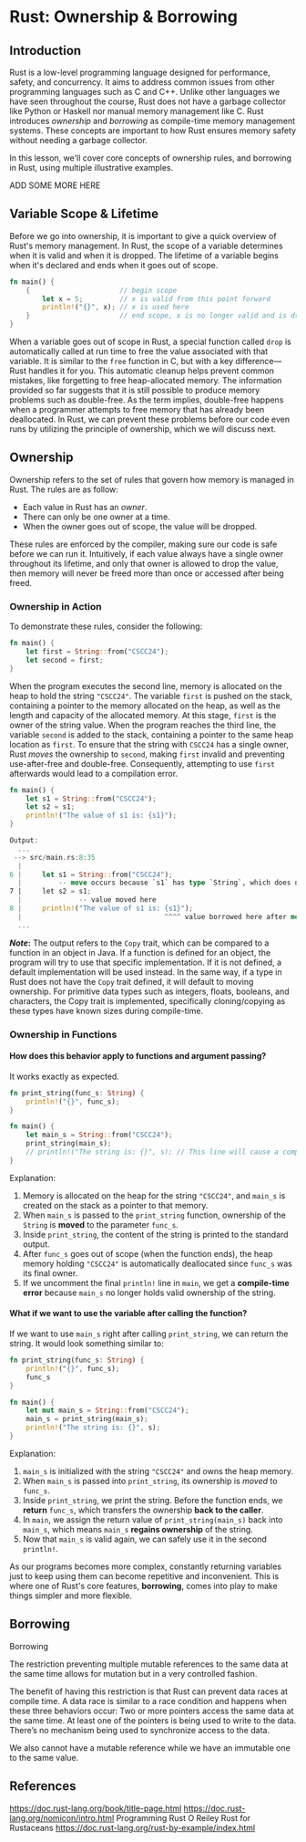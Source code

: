 # Rust: Ownership & Borrowing
## Introduction
Rust is a low-level programming language designed for performance, safety, and concurrency. It aims to address common issues from other programming languages such as C and C++. Unlike other languages we have seen throughout the course, Rust does not have a garbage collector like Python or Haskell nor manual memory management like C. Rust introduces _ownership_ and _borrowing_ as compile-time memory management systems. These concepts are important to how Rust ensures memory safety without needing a garbage collector. 

In this lesson, we'll cover core concepts of ownership rules, and borrowing in Rust, using multiple illustrative examples. 

ADD SOME MORE HERE

## Variable Scope & Lifetime
Before we go into ownership, it is important to give a quick overview of Rust's memory management. In Rust, the scope of a variable determines when it is valid and when it is dropped. The lifetime of a variable begins when it's declared and ends when it goes out of scope.

```rust
fn main() {
    {                      // begin scope
        let x = 5;         // x is valid from this point forward
        println!("{}", x); // x is used here
    }                      // end scope, x is no longer valid and is dropped
}
```

When a variable goes out of scope in Rust, a special function called `drop` is automatically called at run time to free the value associated with that variable. It is similar to the `free` function in C, but with a key difference—Rust handles it for you. This automatic cleanup helps prevent common mistakes, like forgetting to free heap-allocated memory. The information provided so far suggests that it is still possible to produce memory problems such as double-free. As the term implies, double-free happens when a programmer attempts to free memory that has already been deallocated. In Rust, we can prevent these problems before our code even runs by utilizing the principle of ownership, which we will discuss next.

## Ownership
Ownership refers to the set of rules that govern how memory is managed in Rust. The rules are as follow:
-   Each value in Rust has an _owner_.
-   There can only be one owner at a time.
-   When the owner goes out of scope, the value will be dropped.

These rules are enforced by the compiler, making sure our code is safe before we can run it. Intuitively, if each value always have a single owner throughout its lifetime, and only that owner is allowed to drop the value, then memory will never be freed more than once or accessed after being freed.

### Ownership in Action
To demonstrate these rules, consider the following:

```rust
fn main() {
    let first = String::from("CSCC24");
    let second = first;
}
```

When the program executes the second line, memory is allocated on the heap to hold the string `"CSCC24"`. The variable `first` is pushed on the stack, containing a pointer to the memory allocated on the heap, as well as the length and capacity of the allocated memory. At this stage, `first` is the owner of the string value. When the program reaches the third line, the variable `second` is added to the stack, containing a pointer to the same heap location as `first`. To ensure that the string with `CSCC24` has a single owner, Rust _moves_ the ownership to `second`, making `first` invalid and preventing use-after-free and double-free. Consequently, attempting to use `first` afterwards would lead to a compilation error.

```rust
fn main() {
    let s1 = String::from("CSCC24");
    let s2 = s1;
    println!("The value of s1 is: {s1}");
}
```

```rust
Output:
  ...
 --> src/main.rs:8:35
  |
6 |     let s1 = String::from("CSCC24");
  |         -- move occurs because `s1` has type `String`, which does not implement the `Copy` trait
7 |     let s2 = s1;
  |              -- value moved here
8 |     println!("The value of s1 is: {s1}");
  |                                   ^^^^ value borrowed here after move
  ...
```
**_Note_:** The output refers to the `Copy` trait, which can be compared to a function in an object in Java. If a function is defined for an object, the program will try to use that specific implementation. If it is not defined, a default implementation will be used instead. In the same way, if a type in Rust does not have the `Copy` trait defined, it will default to moving ownership. For primitive data types such as integers, floats, booleans, and characters, the Copy trait is implemented, specifically cloning/copying as these types have known sizes during compile-time.

### Ownership in Functions
#### How does this behavior apply to functions and argument passing?
It works exactly as expected.

```rust
fn print_string(func_s: String) {
    println!("{}", func_s);
}

fn main() {
    let main_s = String::from("CSCC24");
    print_string(main_s);
    // println!("The string is: {}", s); // This line will cause a compile-time error
}
```

Explanation:

1. Memory is allocated on the heap for the string `"CSCC24"`, and `main_s` is created on the stack as a pointer to that memory.
2. When `main_s` is passed to the `print_string` function, ownership of the `String` is **moved** to the parameter `func_s`.
3. Inside `print_string`, the content of the string is printed to the standard output.
4. After `func_s` goes out of scope (when the function ends), the heap memory holding `"CSCC24"` is automatically deallocated since `func_s` was its final owner.
5. If we uncomment the final `println!` line in `main`, we get a **compile-time error** because `main_s` no longer holds valid ownership of the string.

#### What if we want to use the variable after calling the function?

If we want to use `main_s` right after calling `print_string`, we can return the string. It would look something similar to:

```rust
fn print_string(func_s: String) {
    println!("{}", func_s);
    func_s
}

fn main() {
    let mut main_s = String::from("CSCC24");
    main_s = print_string(main_s);
    println!("The string is: {}", s);
}
```

Explanation:

1. `main_s` is initialized with the string `"CSCC24"` and owns the heap memory.
2. When `main_s` is passed into `print_string`, its ownership is _moved_ to `func_s`.
3. Inside `print_string`, we print the string. Before the function ends, we **return** `func_s`, which transfers the ownership **back to the caller**.
4. In `main`, we assign the return value of `print_string(main_s)` back into `main_s`, which means `main_s` **regains ownership** of the string.
5. Now that `main_s` is valid again, we can safely use it in the second `println!`.

As our programs becomes more complex, constantly returning variables just to keep using them can become repetitive and inconvenient. This is where one of Rust's core features, **borrowing**, comes into play to make things simpler and more flexible.

## Borrowing
Borrowing 


The restriction preventing multiple mutable references to the same data at the same time allows for mutation but in a very controlled fashion.

The benefit of having this restriction is that Rust can prevent data races at compile time. A data race is similar to a race condition and happens when these three behaviors occur:
    Two or more pointers access the same data at the same time.
    At least one of the pointers is being used to write to the data.
    There’s no mechanism being used to synchronize access to the data.

We also cannot have a mutable reference while we have an immutable one to the same value.



## References
https://doc.rust-lang.org/book/title-page.html
https://doc.rust-lang.org/nomicon/intro.html
Programming Rust O Reiley
Rust for Rustaceans
https://doc.rust-lang.org/rust-by-example/index.html
